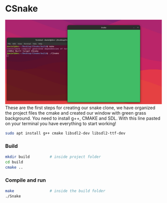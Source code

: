 # CSnake
![](game.png)
These are the first steps for creating our snake clone, we have organized the project files the cmake and created our window with green grass background. You need to install g++, CMAKE and SDL. With this line pasted on your terminal you have everything to start working!
```bash
sudo apt install g++ cmake libsdl2-dev libsdl2-ttf-dev
```
### Build
```bash
mkdir build         # inside project folder
cd build 
cmake ..
```

### Compile and run 
```bash 
make                # inside the build folder
./Snake
```
